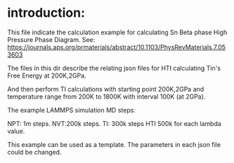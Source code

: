 # introduction:
This file indicate the calculation example for calculating Sn Beta phase High Pressure Phase Diagram.
See: https://journals.aps.org/prmaterials/abstract/10.1103/PhysRevMaterials.7.053603


The files in this dir describe the relating json files for HTI calculating Tin's Free Energy at 200K,2GPa.

And then perform TI calculations with starting point 200K,2GPa and temperature range from 200K to 1800K with interval 100K (at 2GPa).


The example LAMMPS simulation MD steps:

NPT: 1m steps. NVT:200k steps. TI: 300k steps  HTI 500k for each lambda value.

This example can be used as a template. The parameters in each json file could be changed.
